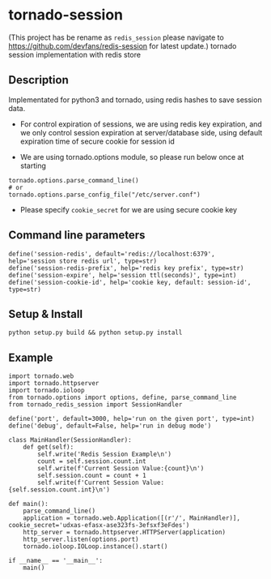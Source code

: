 # tornado-session
(This project has be rename as `redis_session` please navigate to https://github.com/devfans/redis-session for latest update.)
tornado session implementation with redis store


## Description
Implementated for python3 and tornado, using redis hashes to save session data.

+ For control expiration of sessions, we are using redis key expiration, and we only control session expiration at server/database side, using default expiration time of secure cookie for session id

+ We are using tornado.options module, so please run below once at starting
```
tornado.options.parse_command_line()
# or
tornado.options.parse_config_file("/etc/server.conf")
```
+ Please specify `cookie_secret` for we are using secure cookie key


## Command line parameters

```
define('session-redis', default='redis://localhost:6379', help='session store redis url', type=str)
define('session-redis-prefix', help='redis key prefix', type=str)
define('session-expire', help='session ttl(seconds)', type=int)
define('session-cookie-id', help='cookie key, default: session-id', type=str)
```

## Setup & Install

```
python setup.py build && python setup.py install
```

## Example

```
import tornado.web
import tornado.httpserver
import tornado.ioloop
from tornado.options import options, define, parse_command_line
from tornado_redis_session import SessionHandler

define('port', default=3000, help='run on the given port', type=int)
define('debug', default=False, help='run in debug mode')

class MainHandler(SessionHandler):
    def get(self):
        self.write('Redis Session Example\n')
        count = self.session.count.int
        self.write(f'Current Session Value:{count}\n')
        self.session.count = count + 1
        self.write(f'Current Session Value:{self.session.count.int}\n')

def main():
    parse_command_line()
    application = tornado.web.Application([(r'/', MainHandler)], cookie_secret='udxas-efasx-ase323fs-3efsxf3eFdes')
    http_server = tornado.httpserver.HTTPServer(application)
    http_server.listen(options.port)
    tornado.ioloop.IOLoop.instance().start()

if __name__ == '__main__':
    main()
```
